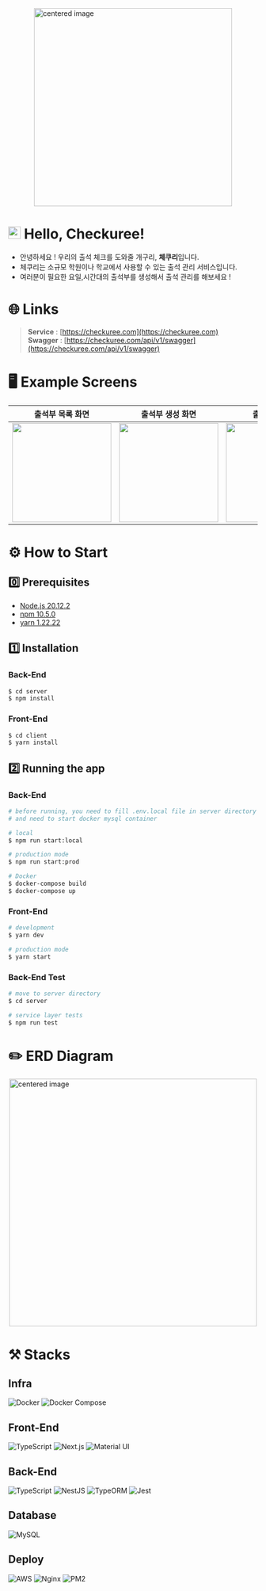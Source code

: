 <div style="display: flex; justify-content: center; align-items: center;">
    <img width="400" alt="centered image" src="https://github.com/FewMercy/checkuree/assets/117077999/16dba1e9-cac3-4db3-b831-3f9bc02ba38c">
</div>


# <img src="https://github.com/FewMercy/checkuree/assets/117077999/b559b853-dbf8-411f-9c6a-ea07f36a42fe" width="25"/> Hello, Checkuree!
* 안녕하세요 ! 우리의 출석 체크를 도와줄 개구리, **체쿠리**입니다.
* 체쿠리는 소규모 학원이나 학교에서 사용할 수 있는 출석 관리 서비스입니다.
* 여러분이 필요한 요일,시간대의 출석부를 생성해서 출석 관리를 해보세요 !

# 🌐 Links
> **Service** : [https://checkuree.com](https://checkuree.com) <br>
> **Swagger** : [https://checkuree.com/api/v1/swagger](https://checkuree.com/api/v1/swagger) <br>

# 🖥️ Example Screens
|                                                             출석부 목록 화면                                                             |                                                             출석부 생성 화면                                                             |                                                             출석체크 화면                                                              |                                                                                                               
|:---------------------------------------------------------------------------------------------------------------------------------:|:---------------------------------------------------------------------------------------------------------------------------------:|:--------------------------------------------------------------------------------------------------------------------------------:| 
| <img width="200px" src="https://github.com/FewMercy/checkuree/assets/117077999/3e8bb321-bed5-405f-a631-6ad1c66e4f01" /> | <img width="200px" src="https://github.com/FewMercy/checkuree/assets/117077999/92a62623-e2e7-429b-9542-7ffb4e33d1ec" /> | <img width="200px" src="https://github.com/FewMercy/checkuree/assets/117077999/7242233f-0363-46fb-bc10-b49fa805710d"/> |

# ⚙️ How to Start
## 0️⃣ Prerequisites
* [Node.js 20.12.2](https://nodejs.org/en/download/package-manager/)
* [npm 10.5.0](https://www.npmjs.com/package/npm/v/10.5.2)
* [yarn 1.22.22](https://www.npmjs.com/package/yarn)
## 1️⃣ Installation
### Back-End
```bash       
$ cd server
$ npm install
```
### Front-End
```bash       
$ cd client
$ yarn install
```

## 2️⃣ Running the app

### Back-End
```bash
# before running, you need to fill .env.local file in server directory
# and need to start docker mysql container

# local
$ npm run start:local

# production mode
$ npm run start:prod

# Docker
$ docker-compose build
$ docker-compose up
```
### Front-End
```bash
# development
$ yarn dev

# production mode
$ yarn start
```

### Back-End Test
```bash
# move to server directory
$ cd server

# service layer tests
$ npm run test
```

# ✏️ ERD Diagram
<div style="display: flex; justify-content: center; align-items: center;">
    <img width="500" alt="centered image" src="https://github.com/FewMercy/checkuree/assets/117077999/9d23cbc9-33a0-4850-8ed3-787f0519695e">
</div>

# ⚒️ Stacks
## Infra
![Docker](https://img.shields.io/badge/Docker-2496ED?style=for-the-badge&logo=Docker&logoColor=white)
![Docker Compose](https://img.shields.io/badge/Docker%20Compose-2496ED?style=for-the-badge&logo=Docker&logoColor=white)
## Front-End
![TypeScript](https://img.shields.io/badge/TypeScript-3178C6?style=for-the-badge&logo=TypeScript&logoColor=white)
![Next.js](https://img.shields.io/badge/Next.js-000000?style=for-the-badge&logo=Next.js&logoColor=white)
![Material UI](https://img.shields.io/badge/Material%20UI-007FFF?style=for-the-badge&logo=MUI&logoColor=white)
## Back-End
![TypeScript](https://img.shields.io/badge/TypeScript-3178C6?style=for-the-badge&logo=TypeScript&logoColor=white)
![NestJS](https://img.shields.io/badge/NestJS-E0234E?style=for-the-badge&logo=NestJS&logoColor=white)
![TypeORM](https://img.shields.io/badge/TypeORM-F37626?style=for-the-badge&logo=TypeORM&logoColor=white)
![Jest](https://img.shields.io/badge/Jest-C21325?style=for-the-badge&logo=Jest&logoColor=white)
## Database
![MySQL](https://img.shields.io/badge/MySQL-4479A1?style=for-the-badge&logo=MySQL&logoColor=white)
## Deploy
![AWS](https://img.shields.io/badge/AWS-232F3E?style=for-the-badge&logo=AmazonAWS&logoColor=white)
![Nginx](https://img.shields.io/badge/Nginx-269539?style=for-the-badge&logo=Nginx&logoColor=white)
![PM2](https://img.shields.io/badge/PM2-2B037A?style=for-the-badge&logo=PM2&logoColor=white)

